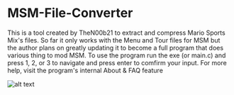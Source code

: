 # MSM-File-Converter

This is a tool created by TheN00b21 to extract and compress Mario Sports Mix's files. So far it only works with the Menu and Tour files for MSM but the author plans on greatly updating it to become a full program that does various thing to mod MSM. To use the program run the exe (or main.c) and press 1, 2, or 3 to navigate and press enter to comfirm your input. For more help, visit the program's internal About & FAQ feature

![alt text](https://i.imgur.com/xt1Ktcc.png)
